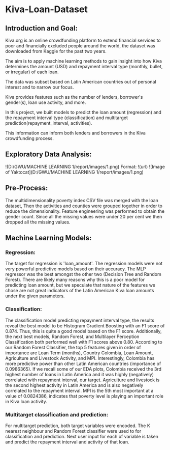 # Kiva-Loan-Dataset

## Introduction and Goal:

Kiva.org is an online crowdfunding platform to extend financial services to poor and financially excluded people around the world, the dataset was downloaded from Kaggle for the past two years.

The aim is to apply machine learning methods to gain insight into how Kiva determines the amount (USD) and repayment interval type (monthly, bullet, or irregular) of each loan. 

The data was subset based on Latin American countries out of personal interest and to narrow our focus.

 Kiva provides features such as the number of lenders, borrower's gender(s), loan use activity, and more. 

In this project, we built models to predict the loan amount (regression) and the repayment interval type (classification) and multitarget prediction(repayment_interval, activities). 

This information can inform both lenders and borrowers in the Kiva crowdfunding process. 


## Exploratory Data Analysis:
!(D:/GWU/MACHINE LEARNING 1/report/images/1.png)
Format: !(url)
![Image of Yaktocat](D:/GWU/MACHINE LEARNING 1/report/images/1.png)

## Pre-Process:

The multidimensionality poverty index CSV file was merged with the loan dataset, Then the activities and counties were grouped together in order to reduce the dimensionality. Feature engineering was performed to obtain the gender count. Since all the missing values were under 20 per cent we then dropped all the missing values. 



## Machine Learning Models:

### Regression: 

The target for regression is 'loan_amount'. The regression models were not very powerful predictive models based on their accuracy. The MLP regressor was the best amongst the other two (Decision Tree and Random Forest). There are likely many reasons why this is a poor model for predicting loan amount, but we speculate that nature of the features we chose are not great indicators of the Latin American Kiva loan amounts under the given parameters.


### Classification:

The classification model predicting repayment interval type, the results reveal the best model to be Histogram Gradient Boosting with an F1 score of 0.874. Thus, this is quite a good model based on the F1 score. Additionally, the next best models, Random Forest, and Multilayer Perception Classification both performed well with F1 scores above 0.80. According to our Random Forest Classifier, the top 5 features given in order of importance are Loan Term (months), Country Colombia, Loan Amount, Agriculture and Livestock Activity, and MPI. Interestingly, Colombia has more predictive power than other Latin American countries (importance of 0.0986365). If we recall some of our EDA plots, Colombia received the 3rd highest number of loans in Latin America and it was highly (negatively) correlated with repayment interval, our target. Agriculture and livestock is the second highest activity in Latin America and is also negatively correlated to the repayment interval. MPI is the 5th most important at a value of 0.0824386, indicates that poverty level is playing an important role in Kiva loan activity.


### Multitarget classification and prediction:

For multitarget prediction, both target variables were encoded. The K nearest neighbour and Random Forest classifier were used to for classification and prediction. Next user input for each of variable is taken and predict the repayment interval and activity of that loan. 
